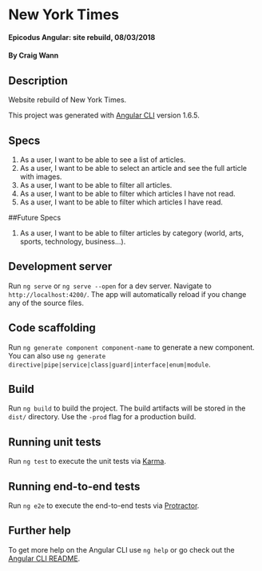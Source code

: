 # New York Times

#### Epicodus Angular: site rebuild, 08/03/2018

#### By Craig Wann

## Description

Website rebuild of New York Times.

This project was generated with [Angular CLI](https://github.com/angular/angular-cli) version 1.6.5.

## Specs
1. As a user, I want to be able to see a list of articles.
1. As a user, I want to be able to select an article and see the full article with images.
1. As a user, I want to be able to filter all articles.
1. As a user, I want to be able to filter which articles I have not read.
1. As a user, I want to be able to filter which articles I have read.

##Future Specs
1. As a user, I want to be able to filter articles by category (world, arts, sports, technology, business...).


## Development server

Run `ng serve` or `ng serve --open` for a dev server. Navigate to `http://localhost:4200/`. The app will automatically reload if you change any of the source files.

## Code scaffolding

Run `ng generate component component-name` to generate a new component. You can also use `ng generate directive|pipe|service|class|guard|interface|enum|module`.

## Build

Run `ng build` to build the project. The build artifacts will be stored in the `dist/` directory. Use the `-prod` flag for a production build.

## Running unit tests

Run `ng test` to execute the unit tests via [Karma](https://karma-runner.github.io).

## Running end-to-end tests

Run `ng e2e` to execute the end-to-end tests via [Protractor](http://www.protractortest.org/).

## Further help

To get more help on the Angular CLI use `ng help` or go check out the [Angular CLI README](https://github.com/angular/angular-cli/blob/master/README.md).
